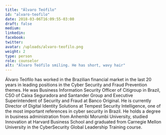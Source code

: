 ```yaml
---
title: "Álvaro Teófilo"
id: "alvaro-teofilo"
date: 2018-03-06T16:09:55-03:00
draft: false
medium:
linkedin:
facebook:
twitter:
avatar: /uploads/alvaro-teofilo.png
weight: 2
type: person
role: counselor
alt: "Álvaro Teófilo smiling. He has short, wavy hair"
---
```


Álvaro Teófilo has worked in the Brazilian financial market in the last 20 years in leading positions in the Cyber Security and Fraud Prevention themes. He was Business Information Security Officer of Citigroup in Brazil, CSO of Caixa Seguradora and Santander Group and Executive Superintendent of Security and Fraud at Banco Original. He is currently Director of Digital Identity Solutions at Tempest Security Intelligence, one of the most important references in cyber security in Brazil. He holds a degree in business administration from Anhembi Morumbi University, studied Innovation at Harvard Business School and graduated from Carnegie Mellon University in the CyberSecurity Global Leadership Training course.
